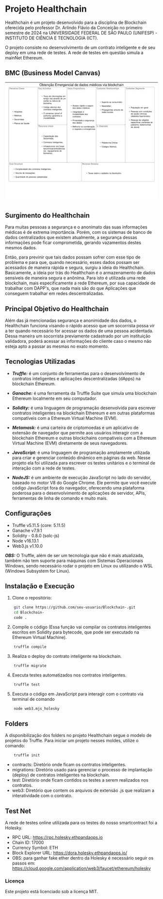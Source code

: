 # Projeto Healthchain
 Healthchain é um projeto desenvolvido para a disciplina de Blockchain oferecida pelo professor Dr. Arlindo Flávio da Conceição no primeiro semestre de 2024 na UNIVERSIDADE FEDERAL DE SÃO PAULO (UNIFESP) - INSTITUTO DE CIÊNCIA E TECNOLOGIA (ICT).

 O projeto consiste no desenvolvimento de um contrato inteligente e de seu deploy em uma rede de testes. A rede de testes em questão simula a mainNet Ethereum.
 
##  BMC (Business Model Canvas)

<p align="center">
  <img src="https://github.com/DanFeMartins/Blockchain-/blob/master/BMC.png" alt="BMC">
</p>


##  Surgimento do Healthchain

 Para muitas pessoas a segurança e o anonimato das suas informações médicas é de extrema importância. Porém, com os sistemas de banco de dados centralizados que existem atualmente, a segurança dessas informações pode ficar comprometida, gerando
 vazamentos destes mesmos dados.

 Então, para previnir que tais dados possam sofrer com esse tipo de problema e para que, quando necessário, esses dados possam ser acessados de maneira rápida e segura, surgiu a ideia do Healthchain.
 Basicamente, a ideia por trás do Healthchain é o armazenamento de dados sensíveis de maneira segura e anônima. Para isto é utilizada uma rede blockchain, mais especificamente a rede Ethereum, por sua capacidade de trabalhar com DAPP's, que nada mais
 são do que Aplicações que conseguem trabalhar em redes descentralizadas. 
  
##  Principal Objetivo do Healthchain

 Além das já mencionadas segurança e anonimidade dos dados, o Healthchain funciona visando o rápido acesso que um socorrista possa vir a ter quando necessário for acessar os dados de uma pessoa acidentada. Dessa maneira um socorrista previamente
 cadastrado por um instituição validadora, poderá acessar as informações do cliente caso o mesmo não esteja apto a passar as mesmas no exato momento. 

##  Tecnologias Utilizadas

- ___Truffle:___ é um conjunto de ferramentas para o desenvolvimento de contratos inteligentes e aplicações descentralizadas (dApps) na blockchain Ethereum.

- ___Ganache:___ é uma ferramenta da Truffle Suite que simula uma blockchain Ethereum localmente em seu computador.

- ___Solidity:___ é uma linguagem de programação desenvolvida para escrever contratos inteligentes na blockchain Ethereum e em outras plataformas compatíveis com a Ethereum Virtual Machine (EVM).

- ___Metamask:___ é uma carteira de criptomoedas e um aplicativo de extensão de navegador que permite aos usuários interagir com a blockchain Ethereum e outras blockchains compatíveis com a Ethereum Virtual Machine (EVM) diretamente de seus navegadores.

- ___JavaScript:___  é uma linguagem de programação amplamente utilizada para criar e gerenciar conteúdo dinâmico em páginas da web. Nesse projeto ela foi utilizada para escrever os testes unitários e o terminal de interação com a rede de testes.

- ___NodeJS:___  é um ambiente de execução JavaScript no lado do servidor, baseado no motor V8 do Google Chrome. Ele permite que você execute código JavaScript fora do navegador, oferecendo uma plataforma poderosa para o desenvolvimento de aplicações de  servidor, APIs, ferramentas de linha de comando e muito mais.

## Configurações
- Truffle v5.11.5 (core: 5.11.5)
- Ganache v7.9.1
- Solidity - 0.8.0 (solc-js)
- Node v16.13.1
- Web3.js v1.10.0

___OBS:___ O Truffle, além de ser um tecnologia que não é mais atualizada, também não tem suporte para máquinas com Sistemas Operacionais Windows, sendo necessário rodar o projeto em Linux ou utilizando o WSL (Windows Subsystem for Linux).

## Instalação e Execução

1. Clone o repositório:

``` bash
    git clone https://github.com/seu-usuario/Blockchain-.git
    cd Blockchain-
    code .
```
2. Compile o código (Essa função vai compilar os contratos inteligentes escritos em Solidity para bytecode, que pode ser executado na Ethereum Virtual Machine).

```bash
    truffle compile
```

3. Realiza o deploy do contrato inteligente na blockchain.

```bash
    truffle migrate
```

4. Executa testes automatizados nos contratos inteligentes.

```bash
    truffle test
```

5. Executa o código em JavaScript para interagir com o contrato via terminal de comando

```bash
    node web3.mjs_holesky
```

## Folders

A disponibilização dos folders no projeto Healthchain segue o modelo de projetos do Truffle. Para iniciar um projeto nesses moldes, utilize o comando:

```bash
    truffle init
```

- contracts: Diretório onde ficam os contratos inteligentes.
- migrations: Diretório usado para gerenciar o processo de implantação (deploy) de contratos inteligentes na blockchain.
- test: Diretório onde ficam contidos os testes a serem realizados nos contratos.
- web3: Diretório que contem os arquivos de extensão .js que realizam a interatividade com o contrato.

## Test Net

A rede de testes online utilizada para os testes do nosso smartcontract foi a Holesky. 
- RPC URL: https://rpc.holesky.ethpandaops.io
- Chain ID: 17000
- Currency Symbol: ETH
- Block Explorer URL: https://dora.holesky.ethpandaops.io/
- OBS: para ganhar fake ether dentro da Holesky é necessário seguir os passos em: https://cloud.google.com/application/web3/faucet/ethereum/holesky

### Licença
Este projeto está licenciado sob a licença MIT.
